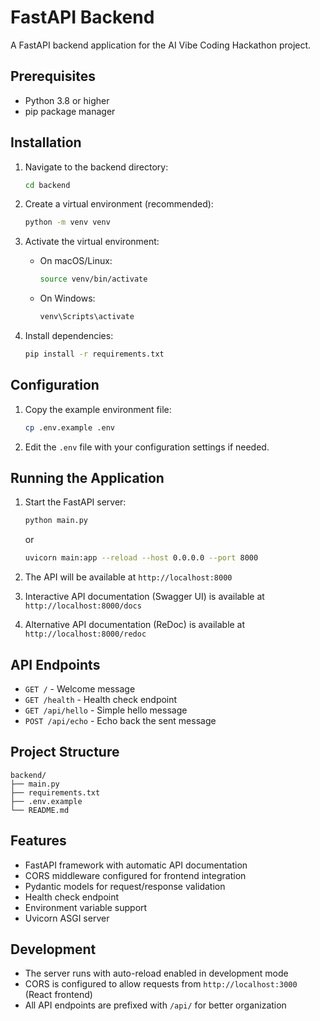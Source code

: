 # FastAPI Backend

A FastAPI backend application for the AI Vibe Coding Hackathon project.

## Prerequisites

- Python 3.8 or higher
- pip package manager

## Installation

1. Navigate to the backend directory:
   ```bash
   cd backend
   ```

2. Create a virtual environment (recommended):
   ```bash
   python -m venv venv
   ```

3. Activate the virtual environment:
   - On macOS/Linux:
     ```bash
     source venv/bin/activate
     ```
   - On Windows:
     ```bash
     venv\Scripts\activate
     ```

4. Install dependencies:
   ```bash
   pip install -r requirements.txt
   ```

## Configuration

1. Copy the example environment file:
   ```bash
   cp .env.example .env
   ```

2. Edit the `.env` file with your configuration settings if needed.

## Running the Application

1. Start the FastAPI server:
   ```bash
   python main.py
   ```
   or
   ```bash
   uvicorn main:app --reload --host 0.0.0.0 --port 8000
   ```

2. The API will be available at `http://localhost:8000`

3. Interactive API documentation (Swagger UI) is available at `http://localhost:8000/docs`

4. Alternative API documentation (ReDoc) is available at `http://localhost:8000/redoc`

## API Endpoints

- `GET /` - Welcome message
- `GET /health` - Health check endpoint
- `GET /api/hello` - Simple hello message
- `POST /api/echo` - Echo back the sent message

## Project Structure

```
backend/
├── main.py
├── requirements.txt
├── .env.example
└── README.md
```

## Features

- FastAPI framework with automatic API documentation
- CORS middleware configured for frontend integration
- Pydantic models for request/response validation
- Health check endpoint
- Environment variable support
- Uvicorn ASGI server

## Development

- The server runs with auto-reload enabled in development mode
- CORS is configured to allow requests from `http://localhost:3000` (React frontend)
- All API endpoints are prefixed with `/api/` for better organization